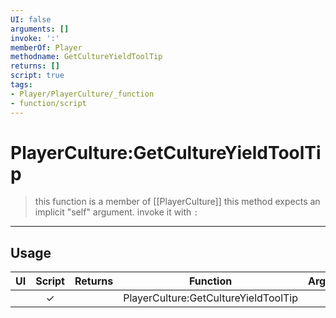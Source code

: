 ```yaml
---
UI: false
arguments: []
invoke: ':'
memberOf: Player
methodname: GetCultureYieldToolTip
returns: []
script: true
tags:
- Player/PlayerCulture/_function
- function/script
---
```

# PlayerCulture:GetCultureYieldToolTip
> this function is a member of [[PlayerCulture]]
> this method expects an implicit "self" argument. invoke it with `:`
-----
## Usage
|  UI | Script | Returns | Function | Arguments |
|:---:|:------:|-------:|:--------:|:---------|
| |✓||PlayerCulture:GetCultureYieldToolTip||
